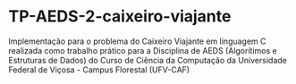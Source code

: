 # TP-AEDS-2-caixeiro-viajante
Implementação para o problema do Caixeiro Viajante em linguagem C realizada como trabalho prático para a Disciplina de AEDS (Algorítimos e Estruturas de Dados) do Curso de Ciência da Computação da Universidade Federal de Viçosa - Campus Florestal (UFV-CAF)
